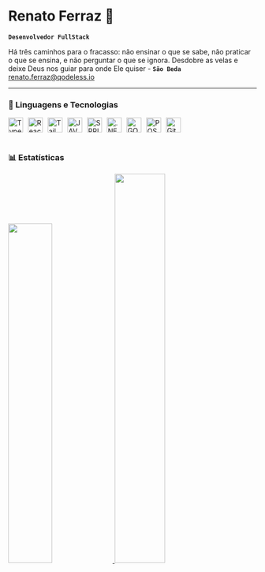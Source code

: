# Renato Ferraz  🦈 
**`Desenvolvedor FullStack`** 


Há três caminhos para o fracasso: não ensinar o que se sabe, não praticar o que se ensina, e não perguntar o que se ignora. Desdobre as velas e deixe Deus nos guiar para onde Ele quiser - **`São Beda`** <br/>
renato.ferraz@qodeless.io

---

### 🤖 Linguagens e Tecnologias

<div style="display: flex; flex-wrap: wrap;">
  <img 
      alt="TypeScript"
      title="TypeScript" 
      width="30px" 
      style="padding-right: 10px;" 
      src="https://cdn.jsdelivr.net/gh/devicons/devicon@latest/icons/typescript/typescript-original.svg" 
  />
  <img 
      alt="React"
      title="React" 
      width="30px" 
      style="padding-right: 10px;" 
      src="https://cdn.jsdelivr.net/gh/devicons/devicon@latest/icons/react/react-original.svg" 
  />
  <img 
      alt="Tailwind" 
      title="Tailwind"
      width="30px" 
      style="padding-right: 10px;" 
      src="https://cdn.jsdelivr.net/gh/devicons/devicon@latest/icons/tailwindcss/tailwindcss-original.svg" 
  />
  <img 
      alt="JAVA" 
      title="JAVA"
      width="30px" 
      style="padding-right: 10px;" 
      src="https://cdn.jsdelivr.net/gh/devicons/devicon@latest/icons/java/java-original.svg"
  />
  <img 
      alt="SPRING" 
      title="SPRING"
      width="30px" 
      style="padding-right: 10px;" 
      src="https://cdn.jsdelivr.net/gh/devicons/devicon@latest/icons/spring/spring-original.svg"
  /> 
  <img 
      alt=".NET" 
      title=".NET"
      width="30px" 
      style="padding-right: 10px;" 
      src="https://cdn.jsdelivr.net/gh/devicons/devicon@latest/icons/dotnetcore/dotnetcore-original.svg"
  />
  <img 
      alt="GO" 
      title="GO"
      width="30px" 
      style="padding-right: 10px;" 
      src="https://cdn.jsdelivr.net/gh/devicons/devicon@latest/icons/go/go-original.svg"
  />
  <img 
      alt="POSTGRES" 
      title="POSTGRES"
      width="30px" 
      style="padding-right: 10px;" 
      src="https://cdn.jsdelivr.net/gh/devicons/devicon@latest/icons/postgresql/postgresql-original.svg" 
  />
  <img 
      alt="Git" 
      title="Git"
      width="30px" 
      style="padding-right: 10px;" 
      src="https://cdn.jsdelivr.net/gh/devicons/devicon@latest/icons/gitlab/gitlab-original.svg" 
  />
</div>

<br/>

### 📊 Estatísticas

<div>
  <a href="https://github.com/ferraz-qodeless">
    <img width="42%" src="https://github-readme-stats.vercel.app/api?username=ferraz-qodeless&show_icons=true&theme=tokyonight&include_all_commits=true&locale=pt-br&cache_seconds=1800"   />
    <img width="45%" src="https://github-readme-stats.vercel.app/api/top-langs/?username=ferraz-qodeless&theme=tokyonight&layout=compact&custom_title=Tecnologias&langs_count=9&cache_seconds=1800" />
  </a>
</div>
